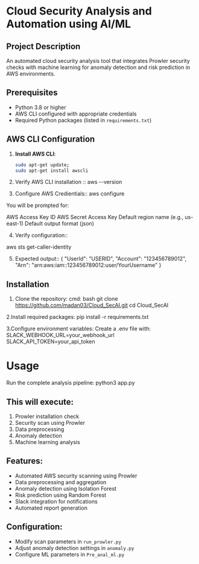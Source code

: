 # <b>Cloud Security Analysis and Automation using AI/ML</b>

## Project Description
An automated cloud security analysis tool that integrates Prowler security checks with machine learning for anomaly detection and risk prediction in AWS environments.

## Prerequisites
- Python 3.8 or higher
- AWS CLI configured with appropriate credentials
- Required Python packages (listed in `requirements.txt`)

## AWS CLI Configuration

1. **Install AWS CLI**:
   ```bash
   sudo apt-get update;
   sudo apt-get install awscli


2. Verify AWS CLI installation ::
   aws --version

3. Configure AWS Credientials::
   aws configure

You will be prompted for:

AWS Access Key ID
AWS Secret Access Key
Default region name (e.g., us-east-1)
Default output format (json)

4. Verify configuration::

  aws sts get-caller-identity

5. Expected output::
   {
    "UserId": "USERID",
    "Account": "123456789012",
    "Arn": "arn:aws:iam::123456789012:user/YourUsername"
}

## Installation
  1. Clone the repository:
  cmd: bash
  git clone https://github.com/madan03/Cloud_SecAI.git
  cd Cloud_SecAI


  2.Install required packages:
  pip install -r requirements.txt

  3.Configure environment variables: Create a .env file with:
   SLACK_WEBHOOK_URL=your_webhook_url
   SLACK_API_TOKEN=your_api_token

# Usage
  Run the complete analysis pipeline:
  python3 app.py



## This will execute:
1. Prowler installation check
2. Security scan using Prowler
3. Data preprocessing
4. Anomaly detection
5. Machine learning analysis

## Features:
- Automated AWS security scanning using Prowler
- Data preprocessing and aggregation
- Anomaly detection using Isolation Forest
- Risk prediction using Random Forest
- Slack integration for notifications
- Automated report generation

## Configuration:
- Modify scan parameters in `run_prowler.py`
- Adjust anomaly detection settings in `anomaly.py`
- Configure ML parameters in `Pre_anal_ml.py`
